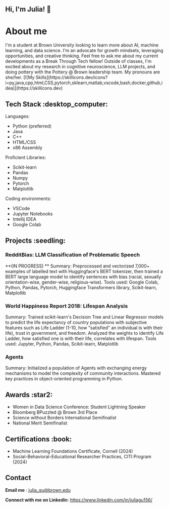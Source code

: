 ## Hi, I'm Julia! :wave:
<h1> About me </h1>
I'm a student at Brown University looking to learn more about AI, machine learning, and data science. I'm an advocate for growth mindsets, leveraging opportunities, and creative thinking. Feel free to ask me about my current developments as a Break Through Tech fellow! Outside of classes, I'm excited about my research in cognitive neuroscience, LLM projects, and doing pottery with the Pottery @ Brown leadership team. My pronouns are she/her.
[![My Skills](https://skillicons.dev/icons?i=py,java,cpp,html,CSS,pytorch,sklearn,matlab,vscode,bash,docker,github,idea)](https://skillicons.dev)

<h2> Tech Stack :desktop_computer: </h2>
Languages: 

- Python (preferred)
- Java
- C++
- HTML/CSS
- x86 Assembly

Proficient Libraries:

- Scikit-learn
- Pandas
- Numpy
- Pytorch
- Matplotlib

Coding environments:

- VSCode
- Jupyter Notebooks
- Intellij IDEA
- Google Colab

<h2> Projects :seedling: </h2>
<h3> RedditBias: LLM Classification of Problematic Speech </h3>
**(IN PROGRESS) **
Summary: Preprocessed and vectorized 7,000+ examples of labelled text with Huggingface's BERT tokenizer, then trained a BERT large language model to identify sentences with bias (racial, sexually orientation-wise, gender-wise, religious-wise). Tools used: Google Colab, Python, Pandas, Pytorch, Huggingface Transformers library, Scikit-learn, Matplotlib

<h3> World Happiness Report 2018: Lifespan Analysis </h3>
Summary: Trained scikit-learn's Decision Tree and Linear Regressor models to predict the life expectancy of country populations with subjective features such as Life Ladder (1-10, how "satisfied" an individual is with their life), trust in government, and freedom. Analyzed the weights to identify Life Ladder, how satisfied one is with their life, correlates with lifespan. Tools used: Jupyter, Python, Pandas, Scikit-learn, Matplotlib

<h3> Agents </h3>
Summary: Initialized a population of Agents with exchanging energy mechanisms to model the complexity of community interactions. Mastered key practices in object-oriented programming in Python.

<h2> Awards :star2: </h2>

- Women in Data Science Conference: Student Lightning Speaker
- Bloomberg BPuzzled @ Brown 3rd Place
- Science without Borders International Semifinalist
- National Merit Semifinalist

<h2> Certifications :book: </h2>

- Machine Learning Foundations Certificate, Cornell (2024)
- Social-Behavioral-Educational Researcher Practices, CITI Program (2024)

<h2> Contact </h2>

**Email me** : julia_gu@brown.edu

**Connect with me on Linkedin**: https://www.linkedin.com/in/juliagu156/
<!--
**juliag-27/juliag-27** is a ✨ _special_ ✨ repository because its `README.md` (this file) appears on your GitHub profile.

Here are some ideas to get you started:

- 🔭 I’m currently working on ...
- 🌱 I’m currently learning ...
- 👯 I’m looking to collaborate on ...
- 🤔 I’m looking for help with ...
- 💬 Ask me about ...
- 📫 How to reach me: ...
- 😄 Pronouns: ...
- ⚡ Fun fact: ...
-->
